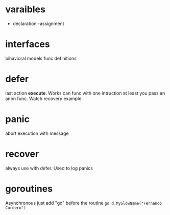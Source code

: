 # varaibles
- declaration
-assignment

# interfaces
bihavioral models
func definitions

# defer
last action **execute**. Works can func with one intruction at least you pass an anon func. Watch recovery example

# panic
abort execution with message

# recover
always use with defer. Used to log panics

# goroutines
Asynchronous
just add "go" before the routine
`go d.MySlowName("Fernando Cordero")`